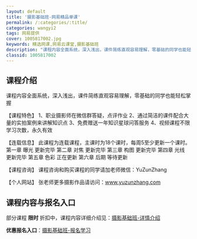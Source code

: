 ```yaml
---
layout: default
title: '摄影基础班-网易精品单课'
permalink: /:categories/:title/
categories: wangyi2
tags: 网易提供
cover: 1005817002.jpg
keywords: 精选网课,网易云课堂,摄影基础班
description: "课程内容全面系统，深入浅出，课件简练直观容易理解，零基础的同学也能轻松掌握【课程特色】1、职业摄影师在微信群答疑，点评作业2、通过简洁的课件配合大量的实拍案例来讲解知识点3、免费赠送一年知识"
classid: 1005817002
---
```


## 课程介绍

课程内容全面系统，深入浅出，课件简练直观容易理解，零基础的同学也能轻松掌握

【课程特色】
1、职业摄影师在微信群答疑，点评作业
2、通过简洁的课件配合大量的实拍案例来讲解知识点
3、免费赠送一年知识星球问答服务
4、视频课程不限学习次数，永久有效

【连载信息】
此课程为连载课程，主课时为18个课时，每周5至少更新一个课时。
第一章  曝光     更新完毕
第二章  对焦     更新完毕
第三章  构图     更新完毕
第四章  光线     更新完毕
第五章  色彩     正在更新
第六章  后期     等待更新

【课程咨询】
课程咨询和购买课程的同学请加老师微信：YuZunZhang

【个人网站】
张老师更多摄影作品请访问：www.yuzunzhang.com

## 课程内容与报名入口

部分课程 **限时** 折扣中，课程内容详细介绍见：[摄影基础班-详情介绍](https://study.163.com/course/introduction/1005817002.htm?share=1&shareId=1025206652&utm_campaign=share&utm_medium=iphoneShare&utm_source=&utm_u=1025206652)

**优惠报名入口**：[摄影基础班-报名学习](https://study.163.com/course/introduction/1005817002.htm?share=1&shareId=1025206652&utm_campaign=share&utm_medium=iphoneShare&utm_source=&utm_u=1025206652)

